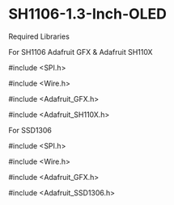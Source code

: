 # SH1106-1.3-Inch-OLED

Required Libraries

For SH1106
Adafruit GFX & Adafruit SH110X

#include <SPI.h>

#include <Wire.h>

#include <Adafruit_GFX.h>

#include <Adafruit_SH110X.h>

For SSD1306

#include <SPI.h>

#include <Wire.h>

#include <Adafruit_GFX.h>

#include <Adafruit_SSD1306.h>
